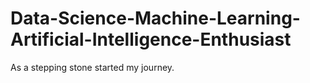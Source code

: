 # Data-Science-Machine-Learning-Artificial-Intelligence-Enthusiast
As a stepping stone started my journey.
